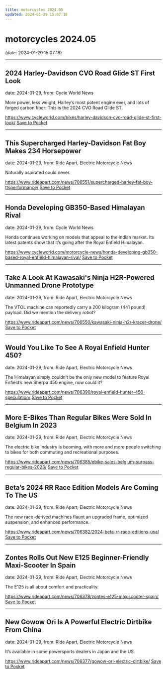 ```yaml
---
title: motorcycles 2024.05
updated: 2024-01-29 15:07:18
---
```


# motorcycles 2024.05

(date: 2024-01-29 15:07:18)

---

## 2024 Harley-Davidson CVO Road Glide ST First Look

date: 2024-01-29, from: Cycle World News

More power, less weight, Harley’s most potent engine ever, and lots of forged carbon fiber: This is the 2024 CVO Road Glide ST.

<span class="feed-item-link">
<a href="https://www.cycleworld.com/bikes/harley-davidson-cvo-road-glide-st-first-look/">https://www.cycleworld.com/bikes/harley-davidson-cvo-road-glide-st-first-look/</a> <a href="https://getpocket.com/save" class="pocket-btn" data-lang="en" data-save-url="https://www.cycleworld.com/bikes/harley-davidson-cvo-road-glide-st-first-look/">Save to Pocket</a>
</span>

---

## This Supercharged Harley-Davidson Fat Boy Makes 234 Horsepower

date: 2024-01-29, from: Ride Apart, Electric Motorcycle News

Naturally aspirated could never.

<span class="feed-item-link">
<a href="https://www.rideapart.com/news/706551/supercharged-harley-fat-boy-ttsperformance/">https://www.rideapart.com/news/706551/supercharged-harley-fat-boy-ttsperformance/</a> <a href="https://getpocket.com/save" class="pocket-btn" data-lang="en" data-save-url="https://www.rideapart.com/news/706551/supercharged-harley-fat-boy-ttsperformance/">Save to Pocket</a>
</span>

---

## Honda Developing GB350-Based Himalayan Rival

date: 2024-01-29, from: Cycle World News

Honda continues working on models that appeal to the Indian market. Its latest patents show that it’s going after the Royal Enfield Himalayan.

<span class="feed-item-link">
<a href="https://www.cycleworld.com/motorcycle-news/honda-developing-gb350-based-royal-enfield-himalayan-rival/">https://www.cycleworld.com/motorcycle-news/honda-developing-gb350-based-royal-enfield-himalayan-rival/</a> <a href="https://getpocket.com/save" class="pocket-btn" data-lang="en" data-save-url="https://www.cycleworld.com/motorcycle-news/honda-developing-gb350-based-royal-enfield-himalayan-rival/">Save to Pocket</a>
</span>

---

## Take A Look At Kawasaki's Ninja H2R-Powered Unmanned Drone Prototype

date: 2024-01-29, from: Ride Apart, Electric Motorcycle News

The VTOL machine can reportedly carry a 200 kilogram (441 pound) payload. Did we mention the delivery robot?

<span class="feed-item-link">
<a href="https://www.rideapart.com/news/706550/kawasaki-ninja-h2r-kracer-drone/">https://www.rideapart.com/news/706550/kawasaki-ninja-h2r-kracer-drone/</a> <a href="https://getpocket.com/save" class="pocket-btn" data-lang="en" data-save-url="https://www.rideapart.com/news/706550/kawasaki-ninja-h2r-kracer-drone/">Save to Pocket</a>
</span>

---

## Would You Like To See A Royal Enfield Hunter 450?

date: 2024-01-29, from: Ride Apart, Electric Motorcycle News

The Himalayan simply couldn’t be the only new model to feature Royal Enfield’s new Sherpa 450 engine, now could it? 

<span class="feed-item-link">
<a href="https://www.rideapart.com/news/706390/royal-enfield-hunter-450-speculation/">https://www.rideapart.com/news/706390/royal-enfield-hunter-450-speculation/</a> <a href="https://getpocket.com/save" class="pocket-btn" data-lang="en" data-save-url="https://www.rideapart.com/news/706390/royal-enfield-hunter-450-speculation/">Save to Pocket</a>
</span>

---

## More E-Bikes Than Regular Bikes Were Sold In Belgium In 2023

date: 2024-01-29, from: Ride Apart, Electric Motorcycle News

The electric bike industry is booming, with more and more people switching to bikes for both commuting and recreational purposes. 

<span class="feed-item-link">
<a href="https://www.rideapart.com/news/706385/ebike-sales-belgium-surpass-regular-bikes-2023/">https://www.rideapart.com/news/706385/ebike-sales-belgium-surpass-regular-bikes-2023/</a> <a href="https://getpocket.com/save" class="pocket-btn" data-lang="en" data-save-url="https://www.rideapart.com/news/706385/ebike-sales-belgium-surpass-regular-bikes-2023/">Save to Pocket</a>
</span>

---

## Beta’s 2024 RR Race Edition Models Are Coming To The US

date: 2024-01-29, from: Ride Apart, Electric Motorcycle News

The new race-derived machines flaunt an upgraded frame, optimized suspension, and enhanced performance. 

<span class="feed-item-link">
<a href="https://www.rideapart.com/news/706382/2024-beta-rr-race-editions-usa/">https://www.rideapart.com/news/706382/2024-beta-rr-race-editions-usa/</a> <a href="https://getpocket.com/save" class="pocket-btn" data-lang="en" data-save-url="https://www.rideapart.com/news/706382/2024-beta-rr-race-editions-usa/">Save to Pocket</a>
</span>

---

## Zontes Rolls Out New E125 Beginner-Friendly Maxi-Scooter In Spain

date: 2024-01-29, from: Ride Apart, Electric Motorcycle News

The E125 is all about comfort and practicality. 

<span class="feed-item-link">
<a href="https://www.rideapart.com/news/706378/zontes-e125-maxiscooter-spain/">https://www.rideapart.com/news/706378/zontes-e125-maxiscooter-spain/</a> <a href="https://getpocket.com/save" class="pocket-btn" data-lang="en" data-save-url="https://www.rideapart.com/news/706378/zontes-e125-maxiscooter-spain/">Save to Pocket</a>
</span>

---

## New Gowow Ori Is A Powerful Electric Dirtbike From China

date: 2024-01-29, from: Ride Apart, Electric Motorcycle News

It’s available in some powersports dealers in Japan and the US. 

<span class="feed-item-link">
<a href="https://www.rideapart.com/news/706377/gowow-ori-electric-dirtbike/">https://www.rideapart.com/news/706377/gowow-ori-electric-dirtbike/</a> <a href="https://getpocket.com/save" class="pocket-btn" data-lang="en" data-save-url="https://www.rideapart.com/news/706377/gowow-ori-electric-dirtbike/">Save to Pocket</a>
</span>



<script type="text/javascript">!function(d,i){if(!d.getElementById(i)){var j=d.createElement("script");j.id=i;j.src="https://widgets.getpocket.com/v1/j/btn.js?v=1";var w=d.getElementById(i);d.body.appendChild(j);}}(document,"pocket-btn-js");</script>

